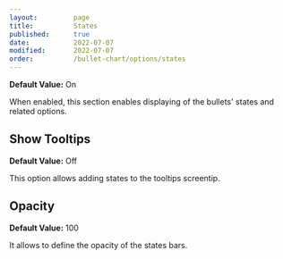 ```yaml
---
layout:         page
title:          States
published:      true
date:           2022-07-07
modified:   	2022-07-07
order:          /bullet-chart/options/states
---
```


**Default Value:** On

When enabled, this section enables displaying of the bullets' states and related options.

## Show Tooltips 

**Default Value:** Off

This option allows adding states to the tooltips screentip.

## Opacity 

**Default Value:** 100

It allows to define the opacity of the states bars.



